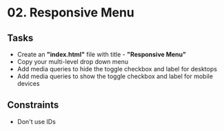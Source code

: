 # 02. Responsive Menu

## Tasks
* Create an **"index.html"** file with title - **"Responsive Menu"**
* Copy your multi-level drop down menu
* Add media queries to hide the toggle checkbox and label for desktops
* Add media queries to show the toggle checkbox and label for mobile devices

## Constraints
* Don't use IDs
